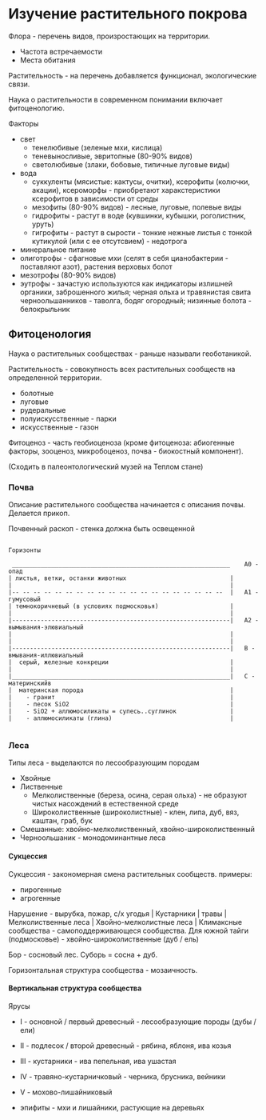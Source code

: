 # Изучение растительного покрова

Флора - перечень видов, произростающих на территории.
- Частота встречаемости
- Места обитания

Растительность - на перечень добавляется функционал, экологические связи.

Наука о растительности в современном понимании включает фитоценологию.

Факторы

- свет
  - тенелюбивые (зеленые мхи, кислица)
  - теневыносливые, эвритопные (80-90% видов)
  - светолюбивые (злаки, бобовые, типичные луговые виды)
- вода
  - cуккуленты (мясистые: кактусы, очитки), ксерофиты (колючки, акации), ксероморфы - приобретают харакстеристики ксерофитов в зависимости от среды
  - мезофиты (80-90% видов) - лесные, луговые, полевые виды
  - гидрофиты - растут в воде (кувшинки, кубышки, роголистник, уруть)
  - гигрофиты - растут в сырости - тонкие нежные листья с тонкой кутикулой (или с ее отсутсвием) - недотрога
- минеральное питание
 - олиготрофы - сфагновые мхи (селят в себя цианобактерии - поставляют азот), растения верховых болот
 - мезотрофы (80-90% видов)
 - эутрофы - зачастую используются как индикаторы излишней органики, заброшенного жилья; черная ольха и травянистая свита черноольшанников - таволга, бодяг огородный; низинные болота - белокрыльник


## Фитоценология

Наука о растительных сообществах - раньше называли геоботаникой.

Растительность - совокупность всех растительных сообществ на определенной территории.
 - болотные
 - луговые
 - рудеральные
 - полуискусственные - парки
 - искусственные - газон

Фитоценоз - часть геобиоценоза (кроме фитоценоза: абиогенные факторы, зооценоз, микробоценоз, почва - биокостный компонент).

(Сходить в палеонтологический музей на Теплом стане)

### Почва

Описание растительного сообщества начинается с описания почвы. Делается прикоп.

Почвенный раскоп - стенка должна быть освещенной

```
                                                                  Горизонты

 _____________________________________________________________    А0 - опад
| листья, ветки, останки животных                             |
|                                                             |
|-- -- -- -- -- -- -- -- -- -- -- -- -- -- -- -- -- -- -- --  |   А1 - гумусовый
| темнокоричневый (в условиях подмосковья)                    |
|                                                             |
|-------------------------------------------------------------|   А2 - вымывания-элювиальный
|                                                             |
|                                                             |
|-------------------------------------------------------------|   B - вмывания-иллювиальный
|  серый, железные конкреции                                  |
|                                                             |
|_____________________________________________________________|   С - материнскийв
|  материнская порода                                         |
|    - гранит                                                 |
|    - песок SiO2                                             |
|    - SiO2 + аллюмосиликаты = супесь..суглинок               |
|    - аллюмосиликаты (глина)                                 |


```

### Леса

Типы леса - выделаются по лесообразующим породам

- Хвойные
- Лиственные
  - Мелколиственные (береза, осина, серая ольха) - не образуют чистых насождений в естественной среде
  - Широколиственные (широколистные) - клен, липа, дуб, вяз, каштан, граб, бук
- Смешанные: хвойно-мелколиственный, хвойно-широколиственный
- Черноольшаник - монодоминантные леса


####  Сукцессия

Сукцессия - закономерная смена растительных сообществ.
примеры:
- пирогенные
- агрогенные

Нарушение - вырубка, пожар, с/х угодья
|
Кустарники | травы
|
Мелколиственные леса
|
Хвойно-мелколистные леса
|
Климаксные сообщества - самоподдерживающеся сообщества. Для южной тайги (подмосковье) - хвойно-широколиственные (дуб / ель)

Бор - сосновый лес. Суборь = сосна + дуб.

Горизонтальная структура сообщества - мозаичность.

#### Вертикальная структура сообщества

Ярусы
- I - основной / первый древесный - лесообразующие породы (дубы / ели)
- II - подлесок / второй древесный - рябина, яблоня, ива козья
- III - кустарники - ива пепельная, ива ушастая
- IV - травяно-кустарничковый - черника, брусника, вейники
- V - мохово-лишайниковый

- эпифиты - мхи и лишайники, растующие на деревьях


